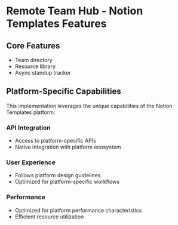 # Remote Team Hub - Notion Templates Features

## Core Features
- Team directory
- Resource library
- Async standup tracker

## Platform-Specific Capabilities
This implementation leverages the unique capabilities of the Notion Templates platform:

### API Integration
- Access to platform-specific APIs
- Native integration with platform ecosystem

### User Experience
- Follows platform design guidelines
- Optimized for platform-specific workflows

### Performance
- Optimized for platform performance characteristics
- Efficient resource utilization
